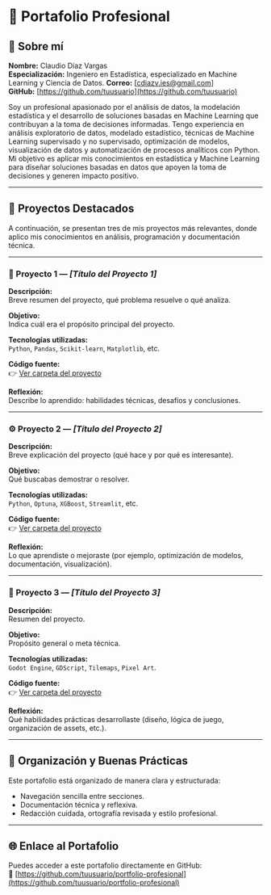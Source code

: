# 💼 Portafolio Profesional

## 👋 Sobre mí

**Nombre:** Claudio Díaz Vargas  
**Especialización:** Ingeniero en Estadística, especializado en Machine Learning y Ciencia de Datos.
**Correo:** [cdiazv.ies@gmail.com]  
**GitHub:** [https://github.com/tuusuario](https://github.com/tuusuario)

Soy un profesional apasionado por el análisis de datos, la modelación estadística y el desarrollo de soluciones basadas en Machine Learning que contribuyan a la toma de decisiones informadas.
Tengo experiencia en análisis exploratorio de datos, modelado estadístico, técnicas de Machine Learning supervisado y no supervisado, optimización de modelos, visualización de datos y automatización de procesos analíticos con Python.
Mi objetivo es aplicar mis conocimientos en estadística y Machine Learning para diseñar soluciones basadas en datos que apoyen la toma de decisiones y generen impacto positivo.

---

## 🚀 Proyectos Destacados

A continuación, se presentan tres de mis proyectos más relevantes, donde aplico mis conocimientos en análisis, programación y documentación técnica.

---

### 🧩 Proyecto 1 — *[Título del Proyecto 1]*

**Descripción:**  
Breve resumen del proyecto, qué problema resuelve o qué analiza.

**Objetivo:**  
Indica cuál era el propósito principal del proyecto.

**Tecnologías utilizadas:**  
`Python`, `Pandas`, `Scikit-learn`, `Matplotlib`, etc.

**Código fuente:**  
👉 [Ver carpeta del proyecto](./proyecto1)

**Reflexión:**  
Describe lo aprendido: habilidades técnicas, desafíos y conclusiones.

---

### ⚙️ Proyecto 2 — *[Título del Proyecto 2]*

**Descripción:**  
Breve explicación del proyecto (qué hace y por qué es interesante).

**Objetivo:**  
Qué buscabas demostrar o resolver.

**Tecnologías utilizadas:**  
`Python`, `Optuna`, `XGBoost`, `Streamlit`, etc.

**Código fuente:**  
👉 [Ver carpeta del proyecto](./proyecto2)

**Reflexión:**  
Lo que aprendiste o mejoraste (por ejemplo, optimización de modelos, documentación, visualización).

---

### 🔬 Proyecto 3 — *[Título del Proyecto 3]*

**Descripción:**  
Resumen del proyecto.

**Objetivo:**  
Propósito general o meta técnica.

**Tecnologías utilizadas:**  
`Godot Engine`, `GDScript`, `Tilemaps`, `Pixel Art`.

**Código fuente:**  
👉 [Ver carpeta del proyecto](./proyecto3)

**Reflexión:**  
Qué habilidades prácticas desarrollaste (diseño, lógica de juego, organización de assets, etc.).

---

## 🧭 Organización y Buenas Prácticas

Este portafolio está organizado de manera clara y estructurada:
- Navegación sencilla entre secciones.
- Documentación técnica y reflexiva.
- Redacción cuidada, ortografía revisada y estilo profesional.

---

## 🌐 Enlace al Portafolio

Puedes acceder a este portafolio directamente en GitHub:  
🔗 [https://github.com/tuusuario/portfolio-profesional](https://github.com/tuusuario/portfolio-profesional)
